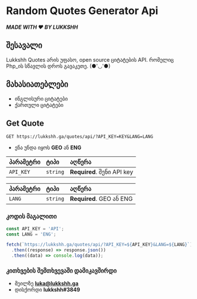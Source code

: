 

# Random Quotes Generator Api

***MADE WITH ❤ BY LUKKSHH***

## შესავალი

Lukkshh Quotes არის უფასო, open source ციტატების API. რომელიც Php_ის სწავლის დროს გავაკეთე. (●'◡'●)


## მახასიათებლები

- ინგლისური ციტატები
- ქართული ციტატები

## Get Quote 

```http
GET https://lukkshh.ga/quotes/api/?API_KEY=KEY&LANG=LANG
```

- ენა უნდა იყოს **GEO** ან **ENG**

| პარამეტრი | ტიპი     | აღწერა                     |
| :-------- | :------- | :------------------------- |
| `API_KEY` | `string` | **Required**. შენი API key |

| პარამეტრი | ტიპი     | აღწერა                     |
| :-------- | :------- | :------------------------- |
| `LANG` | `string` | **Required**. GEO ან ENG |

### კოდის მაგალითი 

```javascript
const API_KEY = 'API';
const LANG = 'ENG';
```

```javascript
fetch(`https://lukkshh.ga/quotes/api/?API_KEY=${API_KEY}&LANG=${LANG}`)
  .then((response) => response.json())
  .then((data) => console.log(data));
```

### კითხვების შემთხვევაში დამიკავშირდი

- მეილზე **luka@lukkshh.ga**
- დისქორდი **lukkshh#3849**


